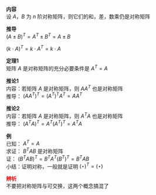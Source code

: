 **内容**    
设 $A，B$ 为 $n$ 阶对称矩阵，则它们的和，差，数乘仍是对称矩阵    
    
**推导**    
 $(A\pm B)^T=A^T\pm B^T=A\pm B$     
    
 $(k\cdot A)^T=k\cdot A^T=k\cdot A$     
    
**定理1**    
矩阵 $A$ 是对称矩阵的充分必要条件是 $A^T=A$     
    
**推论1**    
内容：若矩阵 $A$ 是对称矩阵，则 $AA^T$ 也是对称矩阵    
推导： $(AA^T)^T=(A^T)^TA^T=AA^T$     
    
**推论2**    
内容：若矩阵 $A$ 是对称矩阵，则 $A^TA$ 也是对称矩阵    
推导： $(A^TA)^T=A^T(A^T)^T=A^TA$     
    
**例**    
已知： $A^T=A$     
求证： $B^TAB$ 是对称矩阵    
证： $(B^TAB)^T=B^TA^T(B^T)^T=B^TAB$     
小结：证明对称，一般就是证明  $(\star)^T=(\star)$     
    
    
**<font color=red>辨析</font>**    
不要把对称矩阵与可交换，这两个概念搞混了    
